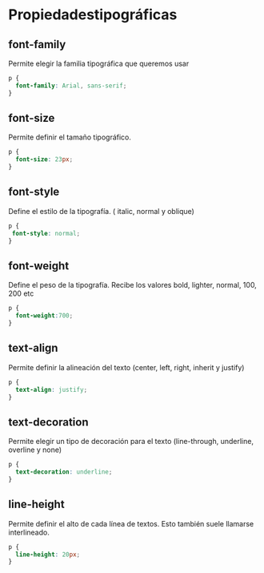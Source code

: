 # Propiedadestipográficas
## font-family
Permite elegir la familia tipográfica que queremos usar

```css
p {
  font-family: Arial, sans-serif;
}
```

## font-size
Permite definir el tamaño tipográfico. 
```css
p {
  font-size: 23px;
}
```

## font-style
Define el estilo de la tipografía. ( italic, normal y oblique)
```css
p {
 font-style: normal;
}
```

## font-weight
Define el peso de la tipografía. Recibe los valores bold, lighter, normal, 100, 200 etc
```css
p {
  font-weight:700;
}
```

## text-align
Permite definir la alineación del texto
(center, left, right, inherit y justify)

```css
p {
  text-align: justify;
}

```

## text-decoration
Permite elegir un tipo de decoración para el texto
(line-through, underline, overline y none)
```css
p {
  text-decoration: underline;
}
```

## line-height
Permite definir el alto de cada línea de textos. Esto también suele llamarse interlineado.
```css
p {
  line-height: 20px;
}
```
